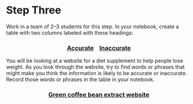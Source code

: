 # Step Three

Work in a team of 2–3 students for this step. In your notebook, create a table with two columns labeled with these headings:

### <div align="center">[Accurate]()&nbsp;&nbsp;&nbsp;&nbsp;[Inaccurate]()</div>

<!-- **needs links -->

You will be looking at a website for a diet supplement to help people lose weight. As you look through the website, try to find words or phrases that might make you think the information is likely to be accurate or inaccurate. Record those words or phrases in the table in your notebook. 

### <div align="center">[Green coffee bean extract website]()</div>
